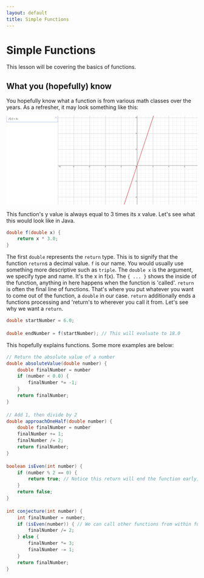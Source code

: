 ```yaml
---
layout: default
title: Simple Functions
---
```

# Simple Functions

This lesson will be covering the basics of functions.
## What you (hopefully) know
You hopefully know what a function is from various math classes over the years. As a refresher, it may look something like this:

![A desmos graph showing f(x) = 3x](../assets/images/desmos-graphs-simple-functions.png)

This function's y value is always equal to 3 times its x value. Let's see what this would look like in Java.

```java
double f(double x) {
    return x * 3.0;
}
```

The first `double` represents the `return` type. This is to signify that the function `return`s a decimal value. `f` is our name. You would usually use something more descriptive such as `triple`. The `double x` is the argument, we specify type and name. It's the x in f(x). The `{ ... }` shows the inside of the function, anything in here happens when the function is 'called'. `return` is often the final line of functions. That's where you put whatever you want to come out of the function, a `double` in our case. `return` additionally ends a functions processing and 'return's to wherever you call it from. Let's see why we want a `return`.

```java
double startNumber = 6.0;

double endNumber = f(startNumber); // This will evaluate to 18.0
```
This hopefully explains functions. Some more examples are below:

```java
// Return the absolute value of a number
double absoluteValue(double number) {
    double finalNumber = number
    if (number < 0.0) {
        finalNumber *= -1;
    }
    return finalNumber;
}

// Add 1, then divide by 2
double approachOneHalf(double number) {
    double finalNumber = number
    finalNumber += 1;
    finalNumber /= 2;
    return finalNumber;
}

boolean isEven(int number) {
    if (number % 2 == 0) {
        return true; // Notice this return will end the function early, so the return false doesn't happen if the number is even.
    }
    return false;
}

int conjecture(int number) {
    int finalNumber = number;
    if (isEven(number)) { // We can call other functions from within functions
        finalNumber /= 2;
    } else {
        finalNumber *= 3;
        finalNumber -= 1;
    }
    return finalNumber;
}
```